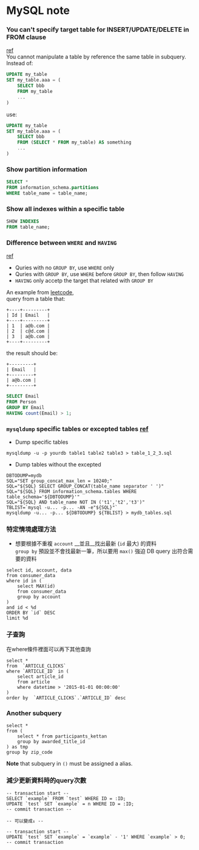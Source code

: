 # MySQL note

### You can't specify target table for INSERT/UPDATE/DELETE in FROM clause
[ref](https://stackoverflow.com/questions/4429319/you-cant-specify-target-table-for-update-in-from-clause)   
You cannot manipulate a table by reference the same table in subquery.   
Instead of:
```sql
UPDATE my_table
SET my_table.aaa = (
	SELECT bbb
	FROM my_table
	...
)
```
use:
```sql
UPDATE my_table
SET my_table.aaa = (
	SELECT bbb
	FROM (SELECT * FROM my_table) AS something
	...
)
```


### Show partition information
```sql
SELECT *
FROM information_schema.partitions
WHERE table_name = table_name;
```

### Show all indexes within a specific table
```sql
SHOW INDEXES
FROM table_name;
```

### Difference between `WHERE` and `HAVING`
[ref](http://www.mysql.tw/2014/06/sqlwherehaving.html)
* Quries with no `GROUP BY`, use `WHERE` only
* Quries with `GROUP BY`, use `WHERE` before `GROUP BY`, then follow `HAVING`
* `HAVING` only accetp the target that related with `GROUP BY`

An example from [leetcode](https://leetcode.com/problems/duplicate-emails/),   
query from a table that:
```
+----+---------+
| Id | Email   |
+----+---------+
| 1  | a@b.com |
| 2  | c@d.com |
| 3  | a@b.com |
+----+---------+
```
the result should be:
```
+---------+
| Email   |
+---------+
| a@b.com |
+---------+
```
```sql
SELECT Email
FROM Person
GROUP BY Email
HAVING count(Email) > 1;
```

### `mysqldump` specific tables or excepted tables [ref](http://dba.stackexchange.com/questions/9306/how-do-you-mysqldump-specific-tables)
* Dump specific tables
```shell
mysqldump -u -p yourdb table1 table2 table3 > table_1_2_3.sql
```
* Dump tables without the excepted
```shell
DBTODUMP=mydb
SQL="SET group_concat_max_len = 10240;"
SQL="${SQL} SELECT GROUP_CONCAT(table_name separator ' ')"
SQL="${SQL} FROM information_schema.tables WHERE table_schema='${DBTODUMP}'"
SQL="${SQL} AND table_name NOT IN ('t1','t2','t3')"
TBLIST=`mysql -u... -p... -AN -e"${SQL}"`
mysqldump -u... -p... ${DBTODUMP} ${TBLIST} > mydb_tables.sql
```

### 特定情境處理方法
* 想要根據不重複 `account` __並且__找出最新 (`id` 最大) 的資料   
`group by` 預設並不會找最新一筆，所以要用 `max()` 強迫 DB query 出符合需要的資料
```mysql
select id, account, data
from consumer_data
where id in (
    select MAX(id)
    from consumer_data
    group by account
)
and id < %d
ORDER BY `id` DESC
limit %d
```

### 子查詢
在where條件裡面可以再下其他查詢   
```mysql
select *
from  `ARTICLE_CLICKS`
where `ARTICLE_ID` in (
	select article_id
	from article
	where datetime > '2015-01-01 00:00:00'
)
order by  `ARTICLE_CLICKS`.`ARTICLE_ID` desc
```

### Another subquery
```mysql
select *
from (
    select * from participants_kettan
    group by awarded_title_id
) as tmp
group by zip_code
```
__Note__ that subquery in `()` must be assigned a alias.   

### 減少更新資料時的query次數

```mysql
-- transaction start --
SELECT `example` FROM `test` WHERE ID = :ID;
UPDATE `test` SET `example` = n WHERE ID = :ID;
-- commit transaction --

-- 可以變成↓ --

-- transaction start --
UPDATE `test` SET `example` = `example` - '1' WHERE `example` > 0;
-- commit transaction 
```
